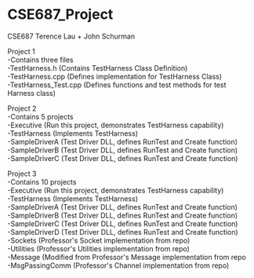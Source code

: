 # CSE687_Project
CSE687 Terence Lau + John Schurman

Project 1 <br />
-Contains three files <br />
  -TestHarness.h        (Contains TestHarness Class Definition) <br />
  -TestHarness.cpp      (Defines implementation for TestHarness Class) <br />
  -TestHarness_Test.cpp (Defines functions and test methods for test Harness class) <br />
  
  Project 2 <br />
-Contains 5 projects <br />
  -Executive      (Run this project, demonstrates TestHarness capability) <br />
  -TestHarness    (Implements TestHarness) <br />
  -SampleDriverA  (Test Driver DLL, defines RunTest and Create function)<br />
  -SampleDriverB  (Test Driver DLL, defines RunTest and Create function)<br />
  -SampleDriverC  (Test Driver DLL, defines RunTest and Create function)<br />
  
  Project 3 <br />
-Contains 10 projects <br />
  -Executive      (Run this project, demonstrates TestHarness capability) <br />
  -TestHarness    (Implements TestHarness) <br />
  -SampleDriverA  (Test Driver DLL, defines RunTest and Create function)<br />
  -SampleDriverB  (Test Driver DLL, defines RunTest and Create function)<br />
  -SampleDriverC  (Test Driver DLL, defines RunTest and Create function)<br />
  -SampleDriverD  (Test Driver DLL, defines RunTest and Create function)<br />
  -Sockets        (Professor's Socket implementation from repo)<br />
  -Utilities      (Professor's Utilities implementation from repo)<br />
  -Message        (Modified from Professor's Message implementation from repo<br />
  -MsgPassingComm (Professor's Channel implementation from repo)<br />
